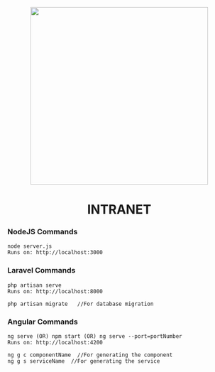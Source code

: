 <p align="center"><img src="https://www.naseej.com/wp-content/uploads/2018/02/knowledge-capturing.jpg" width="400"></p>
<h1 align="center">INTRANET</h1>

### NodeJS Commands
    node server.js
    Runs on: http://localhost:3000
    
### Laravel Commands
    php artisan serve
    Runs on: http://localhost:8000
    
    php artisan migrate   //For database migration

### Angular Commands
    ng serve (OR) npm start (OR) ng serve --port=portNumber
    Runs on: http://localhost:4200
    
    ng g c componentName  //For generating the component
    ng g s serviceName  //For generating the service
    
